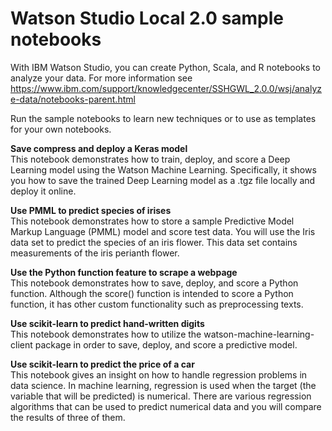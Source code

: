 # Watson Studio Local 2.0 sample notebooks

With IBM Watson Studio, you can create Python, Scala, and R notebooks to analyze your data. For more information see https://www.ibm.com/support/knowledgecenter/SSHGWL_2.0.0/wsj/analyze-data/notebooks-parent.html

Run the sample notebooks to learn new techniques or to use as templates for your own notebooks.


**Save compress and deploy a Keras model**<br/>
This notebook demonstrates how to train, deploy, and score a Deep Learning model using the Watson Machine Learning. Specifically, it shows you how to save the trained Deep Learning model as a .tgz file locally and deploy it online.

**Use PMML to predict species of irises**<br/>
This notebook demonstrates how to store a sample Predictive Model Markup Language (PMML) model and score test data. You will use the Iris data set to predict the species of an iris flower. This data set contains measurements of the iris perianth flower.

**Use the Python function feature to scrape a webpage**<br/>
This notebook demonstrates how to save, deploy, and score a Python function. Although the score() function is intended to score a Python function, it has other custom functionality such as preprocessing texts.

**Use scikit-learn to predict hand-written digits**<br/>
This notebook demonstrates how to utilize the watson-machine-learning-client package in order to save, deploy, and score a predictive model.

**Use scikit-learn to predict the price of a car**<br/>
This notebook gives an insight on how to handle regression problems in data science. In machine learning, regression is used when the target (the variable that will be predicted) is numerical. There are various regression algorithms that can be used to predict numerical data and you will compare the results of three of them.


